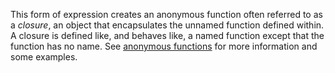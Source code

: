 This form of expression creates an anonymous function often referred to as a *closure*, an object that encapsulates the unnamed
function defined within. A closure is defined like, and behaves like, a named function except that the function has no name.  See
[anonymous functions](../functions/anonymous-functions.md) for more information and some examples.
